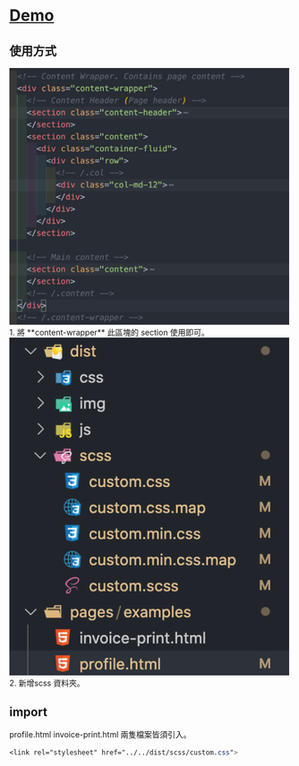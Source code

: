 # [Demo](https://jssanji03.github.io/EtherWan_Demo/pages/examples/profile.html)

## 使用方式
<img src="https://github.com/jssanji03/EtherWan_Demo/blob/main/ex1.png" width="500">
1. 將 **content-wrapper** 此區塊的 section 使用即可。



<img src="https://github.com/jssanji03/EtherWan_Demo/blob/main/ex2.png" width="500">
2. 新增scss 資料夾。

## import
profile.html 
invoice-print.html
兩隻檔案皆須引入。

```css
<link rel="stylesheet" href="../../dist/scss/custom.css">
```



